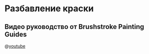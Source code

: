 # Разбавление краски

## Видео руководство от Brushstroke Painting Guides

@[youtube](https://youtu.be/sBDVPoNXyVI?si=uXtpRsw7dXbB1QTL)
